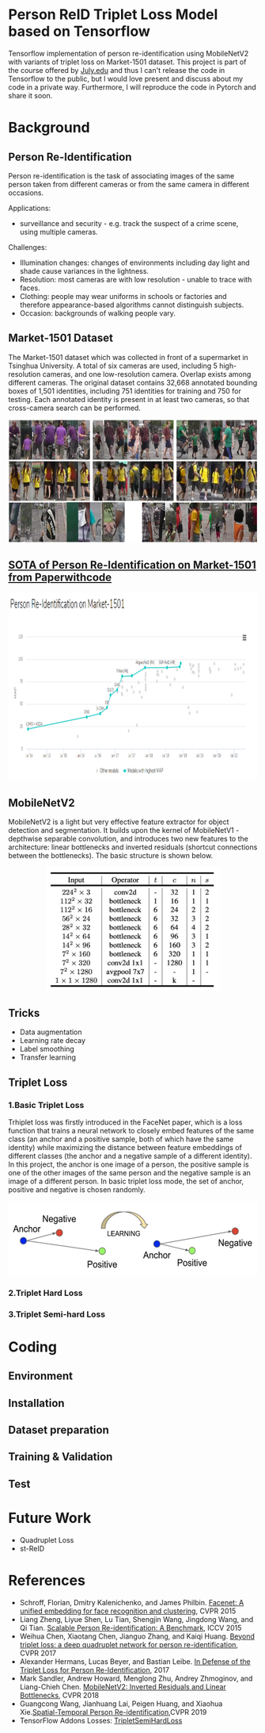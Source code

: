 # Person ReID Triplet Loss Model based on Tensorflow
Tensorflow implementation of person re-identification using MobileNetV2 with variants of triplet loss on Market-1501 dataset. 
This project is part of the course offered by [July.edu](http://www.julyedu.com/) and thus I can't release the code in Tensorflow to the public, but I would love present and discuss about my code in a private way. Furthermore, I will reproduce the code in Pytorch and share it soon.
# Background
## Person Re-Identification
Person re-identification is the task of associating images of the same person taken from different cameras or from the same camera in different occasions.

Applications:
- surveillance and security - e.g. track the suspect of a crime scene, using multiple cameras.

Challenges:
- Illumination changes: changes of environments including day light and shade cause variances in the lightness.
- Resolution: most cameras are with low resolution - unable to trace with faces.
- Clothing: people may wear uniforms in schools or factories and therefore appearance-based algorithms cannot distinguish subjects.
- Occasion: backgrounds of walking people vary.
## Market-1501 Dataset
The Market-1501 dataset which was collected in front of a supermarket in Tsinghua University. A total of six cameras are used, including 5 high-resolution cameras, and one low-resolution camera. Overlap exists among different cameras. The original dataset contains 32,668 annotated bounding boxes of 1,501 identities, including 751 identities for training and 750 for testing. Each annotated identity is present in at least two cameras, so that cross-camera search can be performed. 

<div align=center><img src="https://github.com/Mu-ING/Person-ReID-Triplet-Loss-Model-based-on-Tensorflow/blob/master/Photos/Market1501.jpg" width="650" height="250"></div> 

## [SOTA of Person Re-Identification on Market-1501 from Paperwithcode](https://paperswithcode.com/sota/person-re-identification-on-market-1501) 

<div align=center><img src="https://github.com/Mu-ING/Person-ReID-Triplet-Loss-Model-based-on-Tensorflow/blob/master/Photos/SOTA%20ReID%20on%20Market-1501.png" width="1200" height="380"></div> 

## MobileNetV2
MobileNetV2 is a light but very effective feature extractor for object detection and segmentation. It builds upon the kernel of MobileNetV1 - depthwise separable convolution, and introduces two new features to the architecture: linear bottlenecks and inverted residuals (shortcut connections between the bottlenecks). The basic structure is shown below.

<div align=center><img src="https://github.com/Mu-ING/Person-ReID-Triplet-Loss-Model-based-on-Tensorflow/blob/master/Photos/MobileNetV2%20Architecture.jpg" width="350" height="250"></div> 

## Tricks
- Data augmentation
- Learning rate decay
- Label smoothing
- Transfer learning

## Triplet Loss
### 1.Basic Triplet Loss
Trhiplet loss was firstly introduced in the FaceNet paper, which is a loss function that trains a neural network to closely embed features of the same class (an anchor and a positive sample, both of which have the same identity) while maximizing the distance between feature embeddings of different classes (the anchor and a negative sample of a different identity). In this project, the anchor is one image of a person, the positive sample is one of the other images of the same person and the negative sample is an image of a different person. In basic triplet loss mode, the set of anchor, positive and negative is chosen randomly.

<div align=center><img src="https://github.com/Mu-ING/Person-ReID-Triplet-Loss-Model-based-on-Tensorflow/blob/master/Photos/tripletloss.jpg" width="580" height="150"></div>

### 2.Triplet Hard Loss

### 3.Triplet Semi-hard Loss

# Coding
## Environment
## Installation
## Dataset preparation
## Training & Validation
## Test

# Future Work
- Quadruplet Loss
- st-ReID

# References
- Schroff, Florian, Dmitry Kalenichenko, and James Philbin. [Facenet: A unified embedding for face recognition and clustering](https://arxiv.org/abs/1503.03832), CVPR 2015
- Liang Zheng, Liyue Shen, Lu Tian, Shengjin Wang, Jingdong Wang, and Qi Tian. [Scalable Person Re-identification: A Benchmark](https://www.cv-foundation.org/openaccess/content_iccv_2015/papers/Zheng_Scalable_Person_Re-Identification_ICCV_2015_paper.pdf), ICCV 2015
- Weihua Chen, Xiaotang Chen, Jianguo Zhang, and Kaiqi Huang. [Beyond triplet loss: a deep quadruplet network for person re-identification](https://arxiv.org/abs/1704.01719), CVPR 2017
- Alexander Hermans, Lucas Beyer, and Bastian Leibe. [In Defense of the Triplet Loss for Person Re-Identification](https://arxiv.org/abs/1703.07737), 2017
- Mark Sandler, Andrew Howard, Menglong Zhu, Andrey Zhmoginov, and Liang-Chieh Chen. [MobileNetV2: Inverted Residuals and Linear Bottlenecks](https://arxiv.org/abs/1801.04381), CVPR 2018
- Guangcong Wang, Jianhuang Lai, Peigen Huang, and Xiaohua Xie.[Spatial-Temporal Person Re-identification](https://arxiv.org/abs/1812.03282),CVPR 2019
- TensorFlow Addons Losses: [TripletSemiHardLoss](https://www.tensorflow.org/addons/tutorials/losses_triplet)
